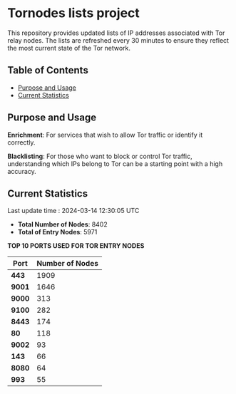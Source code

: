 # Tornodes lists project

This repository provides updated lists of IP addresses associated with Tor relay nodes. The lists are refreshed every 30 minutes to ensure they reflect the most current state of the Tor network.

## Table of Contents

- [Purpose and Usage](#purpose-and-usage)
- [Current Statistics](#current-statistics)


## Purpose and Usage

**Enrichment**: For services that wish to allow Tor traffic or identify it correctly.

**Blacklisting**: For those who want to block or control Tor traffic, understanding which IPs belong to Tor can be a starting point with a high accuracy.

## Current Statistics

Last update time : 2024-03-14 12:30:05 UTC

- **Total Number of Nodes**: 8402
- **Total of Entry Nodes**: 5971

**TOP 10 PORTS USED FOR TOR ENTRY NODES**

| **Port** | **Number of Nodes** |
|------|-----------------|
| **443**   | 1909  |
| **9001**   | 1646  |
| **9000**   | 313  |
| **9100**   | 282  |
| **8443**   | 174  |
| **80**   | 118  |
| **9002**   | 93  |
| **143**   | 66  |
| **8080**   | 64  |
| **993**   | 55  |

